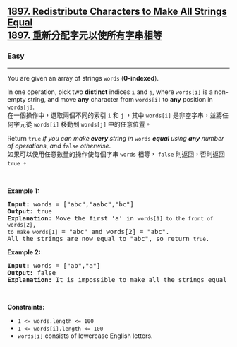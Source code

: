 <h2><a href="https://leetcode.com/problems/redistribute-characters-to-make-all-strings-equal/">1897. Redistribute Characters to Make All Strings Equal<font class="notranslate immersive-translate-target-wrapper" lang="zh-TW" data-immersive-translate-translation-element-mark="1"><br><font class="notranslate immersive-translate-target-translation-theme-none immersive-translate-target-translation-block-wrapper-theme-none immersive-translate-target-translation-block-wrapper" data-immersive-translate-translation-element-mark="1"><font class="notranslate immersive-translate-target-inner immersive-translate-target-translation-theme-none-inner" data-immersive-translate-translation-element-mark="1">1897. 重新分配字元以使所有字串相等</font></font></font></a></h2><h3>Easy</h3><hr><div><p>You are given an array of strings <code>words</code> (<strong>0-indexed</strong>).</p>

<p data-immersive-translate-walked="2c997cbe-38f6-46db-991e-e428afed59f9" data-immersive-translate-paragraph="1">In one operation, pick two <strong data-immersive-translate-walked="2c997cbe-38f6-46db-991e-e428afed59f9">distinct</strong> indices <code data-immersive-translate-walked="2c997cbe-38f6-46db-991e-e428afed59f9">i</code> and <code data-immersive-translate-walked="2c997cbe-38f6-46db-991e-e428afed59f9">j</code>, where <code data-immersive-translate-walked="2c997cbe-38f6-46db-991e-e428afed59f9">words[i]</code> is a non-empty string, and move <strong data-immersive-translate-walked="2c997cbe-38f6-46db-991e-e428afed59f9">any</strong> character from <code data-immersive-translate-walked="2c997cbe-38f6-46db-991e-e428afed59f9">words[i]</code> to <strong data-immersive-translate-walked="2c997cbe-38f6-46db-991e-e428afed59f9">any</strong> position in <code data-immersive-translate-walked="2c997cbe-38f6-46db-991e-e428afed59f9">words[j]</code>.<font class="notranslate immersive-translate-target-wrapper" lang="zh-TW" data-immersive-translate-translation-element-mark="1"><br><font class="notranslate immersive-translate-target-translation-theme-none immersive-translate-target-translation-block-wrapper-theme-none immersive-translate-target-translation-block-wrapper" data-immersive-translate-translation-element-mark="1"><font class="notranslate immersive-translate-target-inner immersive-translate-target-translation-theme-none-inner" data-immersive-translate-translation-element-mark="1">在一個操作中，選取兩個不同的索引 <code data-immersive-translate-walked="2c997cbe-38f6-46db-991e-e428afed59f9">i</code> 和 <code data-immersive-translate-walked="2c997cbe-38f6-46db-991e-e428afed59f9">j</code> ，其中 <code data-immersive-translate-walked="2c997cbe-38f6-46db-991e-e428afed59f9">words[i]</code> 是非空字串，並將任何字元從 <code data-immersive-translate-walked="2c997cbe-38f6-46db-991e-e428afed59f9">words[i]</code> 移動到 <code data-immersive-translate-walked="2c997cbe-38f6-46db-991e-e428afed59f9">words[j]</code> 中的任意位置。</font></font></font></p>

<p data-immersive-translate-walked="2c997cbe-38f6-46db-991e-e428afed59f9" data-immersive-translate-paragraph="1">Return <code data-immersive-translate-walked="2c997cbe-38f6-46db-991e-e428afed59f9">true</code> <em data-immersive-translate-walked="2c997cbe-38f6-46db-991e-e428afed59f9">if you can make<strong data-immersive-translate-walked="2c997cbe-38f6-46db-991e-e428afed59f9"> every</strong> string in </em><code data-immersive-translate-walked="2c997cbe-38f6-46db-991e-e428afed59f9">words</code><em data-immersive-translate-walked="2c997cbe-38f6-46db-991e-e428afed59f9"> <strong data-immersive-translate-walked="2c997cbe-38f6-46db-991e-e428afed59f9">equal </strong>using <strong data-immersive-translate-walked="2c997cbe-38f6-46db-991e-e428afed59f9">any</strong> number of operations</em>,<em data-immersive-translate-walked="2c997cbe-38f6-46db-991e-e428afed59f9"> and </em><code data-immersive-translate-walked="2c997cbe-38f6-46db-991e-e428afed59f9">false</code> <em data-immersive-translate-walked="2c997cbe-38f6-46db-991e-e428afed59f9">otherwise</em>.<font class="notranslate immersive-translate-target-wrapper" lang="zh-TW" data-immersive-translate-translation-element-mark="1"><br><font class="notranslate immersive-translate-target-translation-theme-none immersive-translate-target-translation-block-wrapper-theme-none immersive-translate-target-translation-block-wrapper" data-immersive-translate-translation-element-mark="1"><font class="notranslate immersive-translate-target-inner immersive-translate-target-translation-theme-none-inner" data-immersive-translate-translation-element-mark="1">如果可以使用任意數量的操作使每個字串 <code data-immersive-translate-walked="2c997cbe-38f6-46db-991e-e428afed59f9">words</code> 相等， <code data-immersive-translate-walked="2c997cbe-38f6-46db-991e-e428afed59f9">false</code> 則返回，否則返回 <code data-immersive-translate-walked="2c997cbe-38f6-46db-991e-e428afed59f9">true</code> 。</font></font></font></p>

<p>&nbsp;</p>
<p><strong class="example">Example 1:</strong></p>

<pre><strong>Input:</strong> words = ["abc","aabc","bc"]
<strong>Output:</strong> true
<strong>Explanation:</strong> Move the first 'a' in <code>words[1] to the front of words[2],
to make </code><code>words[1]</code> = "abc" and words[2] = "abc".
All the strings are now equal to "abc", so return <code>true</code>.
</pre>

<p><strong class="example">Example 2:</strong></p>

<pre><strong>Input:</strong> words = ["ab","a"]
<strong>Output:</strong> false
<strong>Explanation:</strong> It is impossible to make all the strings equal using the operation.
</pre>

<p>&nbsp;</p>
<p><strong>Constraints:</strong></p>

<ul>
	<li><code>1 &lt;= words.length &lt;= 100</code></li>
	<li><code>1 &lt;= words[i].length &lt;= 100</code></li>
	<li><code>words[i]</code> consists of lowercase English letters.</li>
</ul>
</div>